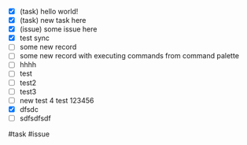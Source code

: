- [x] (task) hello world! 
- [x] (task) new task here
- [x] (issue) some issue here
- [x] test sync
- [ ] some new record
- [ ] some new record with executing commands from command palette
- [ ] hhhh
- [ ] test
- [ ] test2
- [ ] test3
- [ ] new test 4 test 123456
- [x] dfsdc
- [ ] sdfsdfsdf

#task #issue
